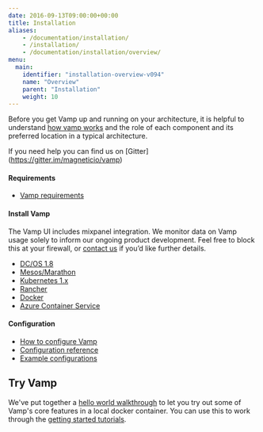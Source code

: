 ```yaml
---
date: 2016-09-13T09:00:00+00:00
title: Installation
aliases:
    - /documentation/installation/
    - /installation/
    - /documentation/installation/overview/
menu:
  main:
    identifier: "installation-overview-v094"
    name: "Overview"
    parent: "Installation"
    weight: 10
---
```

Before you get Vamp up and running on your architecture, it is helpful to understand [how vamp works](/documentation/how-vamp-works/architecture-and-components) and the role of each component and its preferred location in a typical architecture.  

If you need help you can find us on [Gitter] (https://gitter.im/magneticio/vamp)

#### Requirements

* [Vamp requirements](/documentation/how-vamp-works/requirements)

#### Install Vamp
The Vamp UI includes mixpanel integration. We monitor data on Vamp usage solely to inform our ongoing product development. Feel free to block this at your firewall, or [contact us](contact) if you’d like further details.

* [DC/OS 1.8](/documentation/installation/v0.9.4/dcos)
* [Mesos/Marathon](/documentation/installation/v0.9.4/mesos-marathon)
* [Kubernetes 1.x](/documentation/installation/v0.9.4/kubernetes)
* [Rancher](/documentation/installation/v0.9.4/rancher)
* [Docker](/documentation/installation/v0.9.4/docker)
* [Azure Container Service](/documentation/installation/v0.9.4/azure-container-service)

#### Configuration

* [How to configure Vamp](/documentation/installation/v0.9.4/configure-vamp/)
* [Configuration reference](/documentation/installation/v0.9.4/configuration-reference/)
* [Example configurations](/documentation/installation/v0.9.4/example-configurations/)

## Try Vamp

We've put together a [hello world walkthrough](/documentation/installation/v0.9.4/hello-world/) to let you try out some of Vamp's core features in a local docker container. You can use this to work through the [getting started tutorials](/documentation/tutorials/overview).


